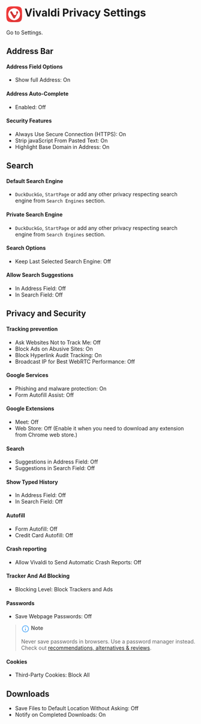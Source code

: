 # <img src="../icons/vivaldi.svg" width="42" align="top"> Vivaldi Privacy Settings

Go to Settings.



## Address Bar

#### Address Field Options
- Show full Address: On

#### Address Auto-Complete
- Enabled: Off

#### Security Features
- Always Use Secure Connection (HTTPS): On
- Strip javaScript From Pasted Text: On
- Highlight Base Domain in Address: On



## Search

#### Default Search Engine
- `DuckDuckGo`, `StartPage` or add any other privacy respecting search engine from `Search Engines` section.

#### Private Search Engine
- `DuckDuckGo`, `StartPage` or add any other privacy respecting search engine from `Search Engines` section.

#### Search Options
- Keep Last Selected Search Engine: Off

#### Allow Search Suggestions
- In Address Field: Off
- In Search Field: Off



## Privacy and Security

#### Tracking prevention
- Ask Websites Not to Track Me: Off
- Block Ads on Abusive Sites: On
- Block Hyperlink Audit Tracking: On
- Broadcast IP for Best WebRTC Performance: Off

#### Google Services
- Phishing and malware protection: On
- Form Autofill Assist: Off

#### Google Extensions
- Meet: Off
- Web Store: Off (Enable it when you need to download any extension from Chrome web store.)

#### Search
- Suggestions in Address Field: Off
- Suggestions in Search Field: Off

#### Show Typed History
- In Address Field: Off
- In Search Field: Off

#### Autofill
- Form Autofill: Off
- Credit Card Autofill: Off

#### Crash reporting
- Allow Vivaldi to Send Automatic Crash Reports: Off

#### Tracker And Ad Blocking
- Blocking Level: Block Trackers and Ads

#### Passwords
- Save Webpage Passwords: Off

> <img src="../icons/ic_note.svg" width="22" align="top"> **Note**
>
> Never save passwords in browsers. Use a password manager instead. Check out [recommendations, alternatives & reviews](https://github.com/StellarSand/privacy-settings#recommendations-alternatives--reviews).

#### Cookies
- Third-Party Cookies: Block All



## Downloads
- Save Files to Default Location Without Asking: Off
- Notify on Completed Downloads: On
